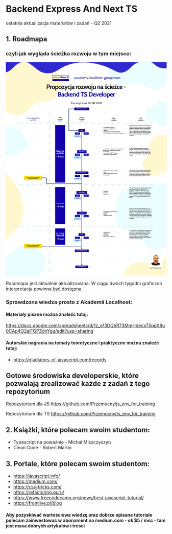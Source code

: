 # Backend Express And Next TS
ostatnia aktualizacja materiałów i zadań - Q2 2021

## 1. Roadmapa
### czyli jak wygląda ścieżka rozwoju w tym miejscu:
![alt text](flowchartbackendnowy.png "Roadmapa")

Roadmapa jest aktualnie aktualizowana. W ciągu dwóch tygodni graficzna interpretacja powinna być dostępna.

### Sprawdzona wiedza prosto z Akademii Localhost:

#### Materiały pisane można znaleźć tutaj:
https://docs.google.com/spreadsheets/d/1z_e13DQhR73MmHdecxT5ppX8u0CAp4O2alFGPZdnYgg/edit?usp=sharing

#### Autorskie nagrania na tematy teoretyczne i praktyczne można znaleźć tutaj:
- https://gladiators-of-javascript.com/records

## Gotowe środowiska developerskie, które pozwalają zrealizować każde z zadań z tego repozytorium

Repozytorium dla JS
https://github.com/Przemocny/js_env_for_training

Repozytorium dla TS
https://github.com/Przemocny/ts_env_for_training

## 2. Książki, które polecam swoim studentom:
- Typescript na poważnie - Michał Miszczyszyn
- Clean Code - Robert Martin

## 3. Portale, które polecam swoim studentom:
- https://javascript.info/
- https://medium.com/
- https://css-tricks.com/
- https://refactoring.guru/
- https://www.freecodecamp.org/news/best-javascript-tutorial/
- https://frontlive.pl/blog

#### Aby pozyskiwać wartościowa wiedzę oraz dobrze opisane tutoriale polecam zainwestować w abonament na medium.com - ok $5 / msc - tam jest masa dobrych artykułów i treści
